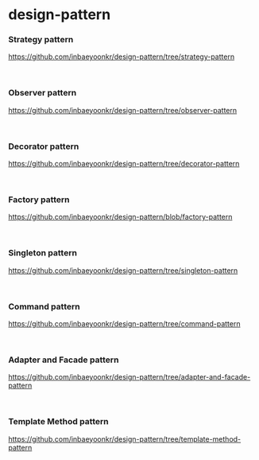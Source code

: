 # design-pattern

### Strategy pattern
https://github.com/inbaeyoonkr/design-pattern/tree/strategy-pattern

<br>

### Observer pattern
https://github.com/inbaeyoonkr/design-pattern/tree/observer-pattern

<br>

### Decorator pattern
https://github.com/inbaeyoonkr/design-pattern/tree/decorator-pattern

<br>

### Factory pattern
https://github.com/inbaeyoonkr/design-pattern/blob/factory-pattern

<br>

### Singleton pattern
https://github.com/inbaeyoonkr/design-pattern/tree/singleton-pattern

<br>

### Command pattern
https://github.com/inbaeyoonkr/design-pattern/tree/command-pattern

<br>

### Adapter and Facade pattern
https://github.com/inbaeyoonkr/design-pattern/tree/adapter-and-facade-pattern

<br>

### Template Method pattern
https://github.com/inbaeyoonkr/design-pattern/tree/template-method-pattern
